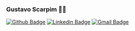 ### Gustavo Scarpim 👋😄

[![Github Badge](https://img.shields.io/badge/-GustavoScarpim-000?style=flat-square&logo=Github&logoColor=white&link=https://github.com/GuScarpim)](https://github.com/GuScarpim)
[![Linkedin Badge](https://img.shields.io/badge/-GustavoScarpim-blue?style=flat-square&logo=Linkedin&logoColor=white&link=https://www.linkedin.com/in/gustavoscarpim/)](https://www.linkedin.com/in/gustavoscarpim/)
[![Gmail Badge](https://img.shields.io/badge/-gustavoscarpim@gmail.com-c14438?style=flat-square&logo=Gmail&logoColor=white&link=mailto:gustavoscarpim@gmail.com)](mailto:gustavoscarpim@gmail.com)

<!--
**GuScarpim/GusCarpim** is a ✨ _special_ ✨ repository because its `README.md` (this file) appears on your GitHub profile.

Here are some ideas to get you started:

- 🔭 I’m currently working on ...
- 🌱 I’m currently learning ...
- 👯 I’m looking to collaborate on ...
- 🤔 I’m looking for help with ...
- 💬 Ask me about ...
- 📫 How to reach me: ...
- 😄 Pronouns: ...
- ⚡ Fun fact: ...
-->



